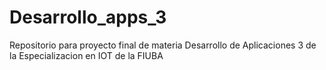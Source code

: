 # Desarrollo_apps_3
Repositorio para proyecto final de materia Desarrollo de Aplicaciones 3 de la Especializacion en IOT de la FIUBA
